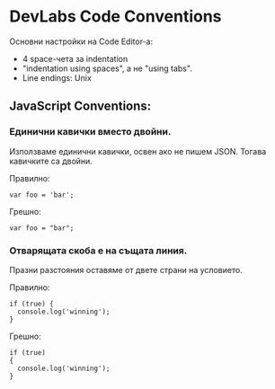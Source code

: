 <h1>DevLabs Code Conventions</h1>
Основни настройки на Code Editor-а:
<ul>
    <li>4 space-чета за indentation</li>
    <li>"indentation using spaces", а не "using tabs".</li>
    <li>Line endings: Unix</li>
</ul>

<h2>JavaScript Conventions:</h2>
<h3>Единични кавички вместо двойни.</h3>
Използваме единични кавички, освен ако не пишем JSON. Тогава кавичките са двойни.

Правилно:
```
var foo = 'bar';
```
Грешно:
```
var foo = "bar";
```

<h3>Отварящата скоба е на същата линия.</h3>
Празни разстояния оставяме от двете страни на условието.

Правилно:
```
if (true) {
  console.log('winning');
}
```
Грешно:
```
if (true)
{
  console.log('winning');
}
```
Грешно:
```
if ( true ) {
  console.log('winning');
}
```
Грешно:
```
if(true){
  console.log('winning');
}
```